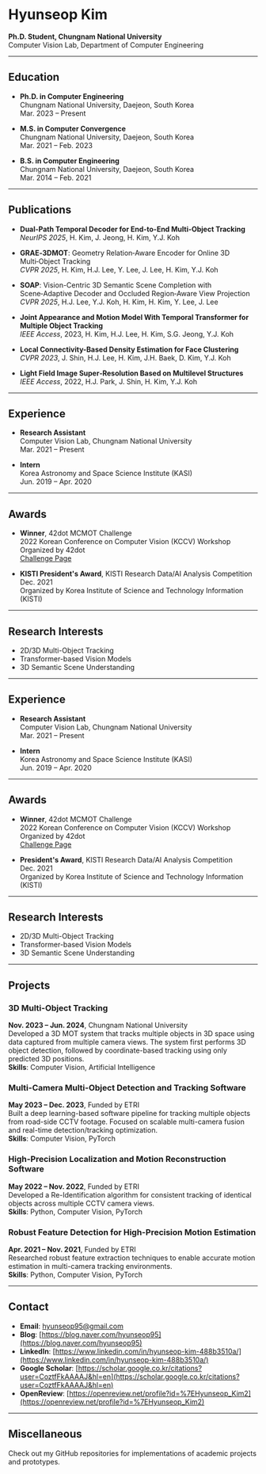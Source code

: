 # Hyunseop Kim

**Ph.D. Student, Chungnam National University**  
Computer Vision Lab, Department of Computer Engineering

---

## Education

- **Ph.D. in Computer Engineering**  
  Chungnam National University, Daejeon, South Korea  
  Mar. 2023 – Present

- **M.S. in Computer Convergence**  
  Chungnam National University, Daejeon, South Korea  
  Mar. 2021 – Feb. 2023

- **B.S. in Computer Engineering**  
  Chungnam National University, Daejeon, South Korea  
  Mar. 2014 – Feb. 2021

---

## Publications

- **Dual-Path Temporal Decoder for End-to-End Multi-Object Tracking**  
  _NeurIPS 2025_, H. Kim, J. Jeong, H. Kim, Y.J. Koh

- **GRAE‑3DMOT**: Geometry Relation‑Aware Encoder for Online 3D Multi‑Object Tracking  
  _CVPR 2025_, H. Kim, H.J. Lee, Y. Lee, J. Lee, H. Kim, Y.J. Koh

- **SOAP**: Vision-Centric 3D Semantic Scene Completion with Scene‑Adaptive Decoder and Occluded Region‑Aware View Projection  
  _CVPR 2025_, H.J. Lee, Y.J. Koh, H. Kim, H. Kim, Y. Lee, J. Lee

- **Joint Appearance and Motion Model With Temporal Transformer for Multiple Object Tracking**  
  _IEEE Access_, 2023, H. Kim, H.J. Lee, H. Kim, S.G. Jeong, Y.J. Koh

- **Local Connectivity-Based Density Estimation for Face Clustering**  
  _CVPR 2023_, J. Shin, H.J. Lee, H. Kim, J.H. Baek, D. Kim, Y.J. Koh

- **Light Field Image Super‑Resolution Based on Multilevel Structures**  
  _IEEE Access_, 2022, H.J. Park, J. Shin, H. Kim, Y.J. Koh

---

## Experience

- **Research Assistant**  
  Computer Vision Lab, Chungnam National University  
  Mar. 2021 – Present

- **Intern**  
  Korea Astronomy and Space Science Institute (KASI)  
  Jun. 2019 – Apr. 2020

---

## Awards

- **Winner**, 42dot MCMOT Challenge  
  2022 Korean Conference on Computer Vision (KCCV) Workshop  
  Organized by 42dot  
  [Challenge Page](https://42dot.ai/akit/dataset/challenge/mcmot)

- **KISTI President's Award**, KISTI Research Data/AI Analysis Competition  
  Dec. 2021  
  Organized by Korea Institute of Science and Technology Information (KISTI)
---

## Research Interests

- 2D/3D Multi-Object Tracking  
- Transformer-based Vision Models  
- 3D Semantic Scene Understanding
  
---

## Experience

- **Research Assistant**  
  Computer Vision Lab, Chungnam National University  
  Mar. 2021 – Present

- **Intern**  
  Korea Astronomy and Space Science Institute (KASI)  
  Jun. 2019 – Apr. 2020

---

## Awards

- **Winner**, 42dot MCMOT Challenge  
  2022 Korean Conference on Computer Vision (KCCV) Workshop  
  Organized by 42dot  
  [Challenge Page](https://42dot.ai/akit/dataset/challenge/mcmot)

- **President's Award**, KISTI Research Data/AI Analysis Competition  
  Dec. 2021  
  Organized by Korea Institute of Science and Technology Information (KISTI)
---

## Research Interests

- 2D/3D Multi-Object Tracking  
- Transformer-based Vision Models  
- 3D Semantic Scene Understanding
  
---

## Projects

### 3D Multi-Object Tracking  
**Nov. 2023 – Jun. 2024**, Chungnam National University  
Developed a 3D MOT system that tracks multiple objects in 3D space using data captured from multiple camera views. The system first performs 3D object detection, followed by coordinate-based tracking using only predicted 3D positions.  
**Skills**: Computer Vision, Artificial Intelligence

### Multi-Camera Multi-Object Detection and Tracking Software  
**May 2023 – Dec. 2023**, Funded by ETRI  
Built a deep learning-based software pipeline for tracking multiple objects from road-side CCTV footage. Focused on scalable multi-camera fusion and real-time detection/tracking optimization.  
**Skills**: Computer Vision, PyTorch

### High-Precision Localization and Motion Reconstruction Software  
**May 2022 – Nov. 2022**, Funded by ETRI  
Developed a Re-Identification algorithm for consistent tracking of identical objects across multiple CCTV camera views.  
**Skills**: Python, Computer Vision, PyTorch

### Robust Feature Detection for High-Precision Motion Estimation  
**Apr. 2021 – Nov. 2021**, Funded by ETRI  
Researched robust feature extraction techniques to enable accurate motion estimation in multi-camera tracking environments.  
**Skills**: Python, Computer Vision, PyTorch

---

## Contact

- **Email**: hyunseop95@gmail.com  
- **Blog**: [https://blog.naver.com/hyunseop95](https://blog.naver.com/hyunseop95)  
- **LinkedIn**: [https://www.linkedin.com/in/hyunseop-kim-488b3510a/](https://www.linkedin.com/in/hyunseop-kim-488b3510a/)  
- **Google Scholar**: [https://scholar.google.co.kr/citations?user=CoztfFkAAAAJ&hl=en](https://scholar.google.co.kr/citations?user=CoztfFkAAAAJ&hl=en)
- **OpenReview**: [https://openreview.net/profile?id=%7EHyunseop_Kim2](https://openreview.net/profile?id=%7EHyunseop_Kim2)

---

## Miscellaneous

Check out my GitHub repositories for implementations of academic projects and prototypes.
